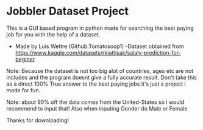 # Jobbler Dataset Project
 This is a GUI based program in python made for searching the best paying job for you with the help of a dataset.
- Made by Luis Wettre (Github:Tomatosoop1)
-Dataset obtained from https://www.kaggle.com/datasets/rkiattisak/salaly-prediction-for-beginer

Note: Because the dataset is not too big alot of countries, ages etc are not includes and the program doesnt give a fully accurate result. Don't take this as a direct 100% True answer to the best paying jobs it's just a project i made for fun.

Note: about 90% off the data comes from the United-States so i would recommend to input that! 
Also when inputing Gender do Male or Female


Thanks for downloading!